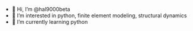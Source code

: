 - 👋 Hi, I’m @hal9000beta
- 👀 I’m interested in python, finite element modeling, structural dynamics
- 🌱 I’m currently learning python

<!---
hal9000beta/hal9000beta is a ✨ special ✨ repository because its `README.md` (this file) appears on your GitHub profile.
You can click the Preview link to take a look at your changes.
--->
